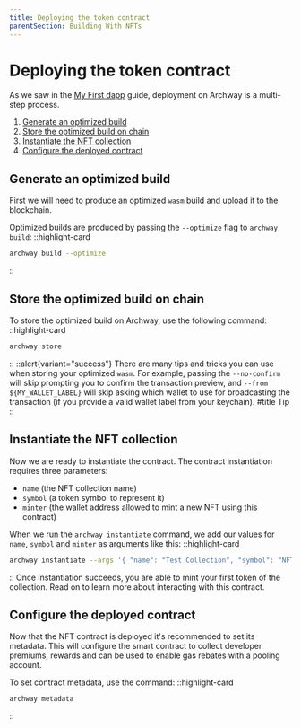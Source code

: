 ```yaml
---
title: Deploying the token contract
parentSection: Building With NFTs
---
```


# Deploying the token contract

As we saw in the [My First dapp](../my-first-dapp/deploy.md) guide, deployment on Archway is a multi-step process.

1. [Generate an optimized build](#generate-an-optimized-build)
2. [Store the optimized build on chain](#store-the-optimized-build-on-chain)
3. [Instantiate the NFT collection](#instantiate-the-nft-collection)
4. [Configure the deployed contract](#configure-the-deployed-contract)

## Generate an optimized build

First we will need to produce an optimized `wasm` build and upload it to the blockchain.

Optimized builds are produced by passing the `--optimize` flag to `archway build`:
::highlight-card

```bash
archway build --optimize
```

::

## Store the optimized build on chain

To store the optimized build on Archway, use the following command:
::highlight-card

```bash
archway store
```

::
::alert{variant="success"}
There are many tips and tricks you can use when storing your optimized `wasm`. For example, passing the `--no-confirm` will skip prompting you to confirm the transaction preview, and `--from ${MY_WALLET_LABEL}` will skip asking which wallet to use for broadcasting the transaction (if you provide a valid wallet label from your keychain).
#title
Tip
::

## Instantiate the NFT collection

Now we are ready to instantiate the contract. The contract instantiation requires three parameters:

- `name` (the NFT collection name)
- `symbol` (a token symbol to represent it)
- `minter` (the wallet address allowed to mint a new NFT using this contract)

When we run the `archway instantiate` command, we add our values for `name`, `symbol` and `minter` as arguments like this:
::highlight-card

```bash
archway instantiate --args '{ "name": "Test Collection", "symbol": "NFTEST", "minter": "archway1f395p0gg67mmfd5zcqvpnp9cxnu0hg6r9hfczq" }'
```

::
Once instantiation succeeds, you are able to mint your first token of the collection. Read on to learn more about interacting with this contract.

## Configure the deployed contract

Now that the NFT contract is deployed it's recommended to set its metadata. This will configure the smart contract to collect developer premiums, rewards and can be used to enable gas rebates with a pooling account.

To set contract metadata, use the command:
::highlight-card

```bash
archway metadata
```

::
